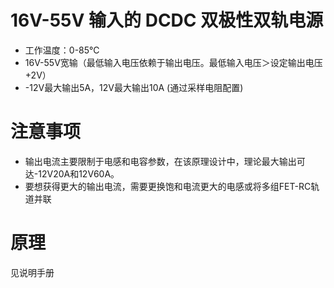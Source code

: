 # 16V-55V 输入的 DCDC 双极性双轨电源
* 工作温度：0-85℃
* 16V-55V宽输（最低输入电压依赖于输出电压。最低输入电压＞设定输出电压+2V）
* -12V最大输出5A，12V最大输出10A (通过采样电阻配置)

# 注意事项
* 输出电流主要限制于电感和电容参数，在该原理设计中，理论最大输出可达-12V20A和12V60A。
* 要想获得更大的输出电流，需要更换饱和电流更大的电感或将多组FET-RC轨道并联

# 原理
见说明手册